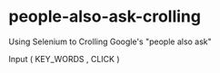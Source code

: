 # people-also-ask-crolling
Using Selenium to Crolling Google's "people also ask"

Input ( KEY_WORDS , CLICK )
